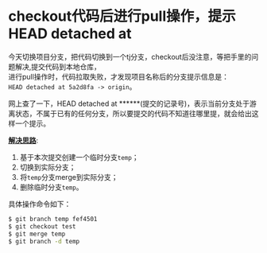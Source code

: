# checkout代码后进行pull操作，提示HEAD detached at

今天切换项目分支，把代码切换到一个tj分支，checkout后没注意，等把手里的问题解决,提交代码到本地仓库，  
进行pull操作时，代码拉取失败，才发现项目名称后的分支提示信息是：  
 `HEAD detached at 5a2d8fa -> origin`。  

网上查了一下，HEAD detached at ******(提交的记录号)，表示当前分支处于游离状态，不属于已有的任何分支，所以要提交的代码不知道往哪里提，就会给出这样一个提示。  

**[解决思路](#)**:  
1. 基于本次提交创建一个临时分支`temp`；
2. 切换到实际分支；
3. 将`temp`分支merge到实际分支；
4. 删除临时分支`temp`。
  
具体操作命令如下：  
```bash
$ git branch temp fef4501
$ git checkout test
$ git merge temp
$ git branch -d temp
```